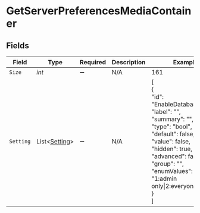 # GetServerPreferencesMediaContainer


## Fields

| Field                                                                                                                                                                                                      | Type                                                                                                                                                                                                       | Required                                                                                                                                                                                                   | Description                                                                                                                                                                                                | Example                                                                                                                                                                                                    |
| ---------------------------------------------------------------------------------------------------------------------------------------------------------------------------------------------------------- | ---------------------------------------------------------------------------------------------------------------------------------------------------------------------------------------------------------- | ---------------------------------------------------------------------------------------------------------------------------------------------------------------------------------------------------------- | ---------------------------------------------------------------------------------------------------------------------------------------------------------------------------------------------------------- | ---------------------------------------------------------------------------------------------------------------------------------------------------------------------------------------------------------- |
| `Size`                                                                                                                                                                                                     | *int*                                                                                                                                                                                                      | :heavy_minus_sign:                                                                                                                                                                                         | N/A                                                                                                                                                                                                        | 161                                                                                                                                                                                                        |
| `Setting`                                                                                                                                                                                                  | List<[Setting](../../Models/Requests/Setting.md)>                                                                                                                                                          | :heavy_minus_sign:                                                                                                                                                                                         | N/A                                                                                                                                                                                                        | [<br/>{<br/>"id": "EnableDatabaseTrace",<br/>"label": "",<br/>"summary": "",<br/>"type": "bool",<br/>"default": false,<br/>"value": false,<br/>"hidden": true,<br/>"advanced": false,<br/>"group": "",<br/>"enumValues": "1:admin only\|2:everyone"<br/>}<br/>] |